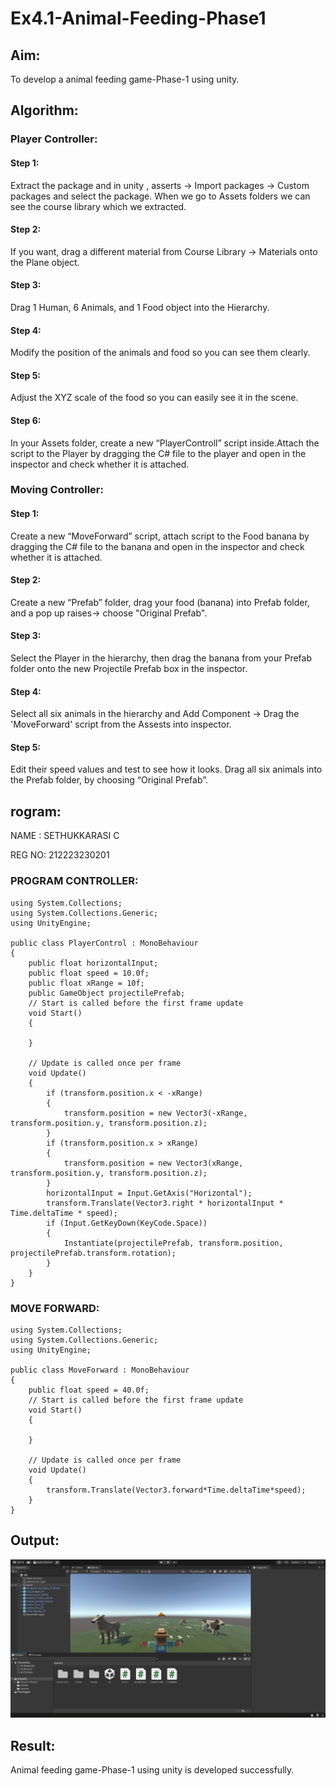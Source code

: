 # Ex4.1-Animal-Feeding-Phase1
## Aim:
To develop a animal feeding game-Phase-1 using unity.

## Algorithm:
### Player Controller:
#### Step 1: 
Extract the package and in unity , asserts -> Import packages -> Custom packages and select the package. When we go to Assets folders we can see the course library which we extracted.

#### Step 2: 
If you want, drag a different material from Course Library -> Materials onto the Plane object.

#### Step 3: 
Drag 1 Human, 6 Animals, and 1 Food object into the Hierarchy.

#### Step 4: 
Modify the position of the animals and food so you can see them clearly.

#### Step 5: 
Adjust the XYZ scale of the food so you can easily see it in the scene.

#### Step 6: 
In your Assets folder, create a new “PlayerControll” script inside.Attach the script to the Player by dragging the C# file to the player and open in the inspector and check whether it is attached.

### Moving Controller:
#### Step 1: 
Create a new “MoveForward” script, attach script to the Food banana by dragging the C# file to the banana and open in the inspector and check whether it is attached.

#### Step 2: 
Create a new “Prefab” folder, drag your food (banana) into Prefab folder, and a pop up raises-> choose "Original Prefab".

#### Step 3: 
Select the Player in the hierarchy, then drag the banana from your Prefab folder onto the new Projectile Prefab box in the inspector.

#### Step 4: 
Select all six animals in the hierarchy and Add Component -> Drag the 'MoveForward' script from the Assests into inspector.

#### Step 5: 
Edit their speed values and test to see how it looks. Drag all six animals into the Prefab folder, by choosing “Original Prefab”.

## rogram:
NAME : SETHUKKARASI C

REG NO: 212223230201

### PROGRAM CONTROLLER:
```
using System.Collections;
using System.Collections.Generic;
using UnityEngine;

public class PlayerControl : MonoBehaviour
{
    public float horizontalInput;
    public float speed = 10.0f;
    public float xRange = 10f;
    public GameObject projectilePrefab;
    // Start is called before the first frame update
    void Start()
    {

    }

    // Update is called once per frame
    void Update()
    {
        if (transform.position.x < -xRange)
        {
            transform.position = new Vector3(-xRange, transform.position.y, transform.position.z);
        }
        if (transform.position.x > xRange)
        {
            transform.position = new Vector3(xRange, transform.position.y, transform.position.z);
        }
        horizontalInput = Input.GetAxis("Horizontal");
        transform.Translate(Vector3.right * horizontalInput * Time.deltaTime * speed);
        if (Input.GetKeyDown(KeyCode.Space))
        {
            Instantiate(projectilePrefab, transform.position, projectilePrefab.transform.rotation);
        }
    }
}

```

### MOVE FORWARD:
```
using System.Collections;
using System.Collections.Generic;
using UnityEngine;

public class MoveForward : MonoBehaviour
{
    public float speed = 40.0f;
    // Start is called before the first frame update
    void Start()
    {
        
    }

    // Update is called once per frame
    void Update()
    {
        transform.Translate(Vector3.forward*Time.deltaTime*speed);
    }
}

```
## Output:
![output](image.png)

## Result:
Animal feeding game-Phase-1 using unity is developed successfully.